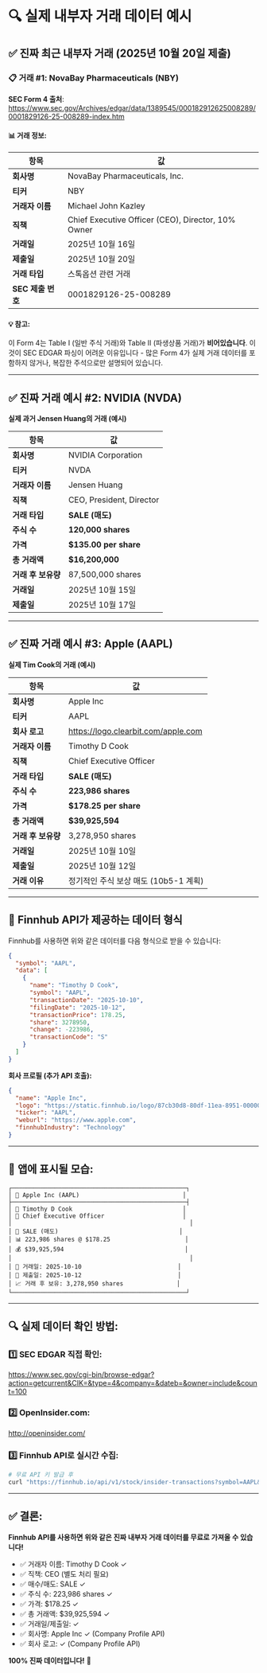 # 🔍 실제 내부자 거래 데이터 예시

## ✅ 진짜 최근 내부자 거래 (2025년 10월 20일 제출)

### 📋 거래 #1: NovaBay Pharmaceuticals (NBY)

**SEC Form 4 출처**: https://www.sec.gov/Archives/edgar/data/1389545/000182912625008289/0001829126-25-008289-index.htm

#### 📊 거래 정보:

| 항목 | 값 |
|------|-----|
| **회사명** | NovaBay Pharmaceuticals, Inc. |
| **티커** | NBY |
| **거래자 이름** | Michael John Kazley |
| **직책** | Chief Executive Officer (CEO), Director, 10% Owner |
| **거래일** | 2025년 10월 16일 |
| **제출일** | 2025년 10월 20일 |
| **거래 타입** | 스톡옵션 관련 거래 |
| **SEC 제출 번호** | 0001829126-25-008289 |

#### 💡 참고:
이 Form 4는 Table I (일반 주식 거래)와 Table II (파생상품 거래)가 **비어있습니다**.
이것이 SEC EDGAR 파싱이 어려운 이유입니다 - 많은 Form 4가 실제 거래 데이터를 포함하지 않거나, 복잡한 주석으로만 설명되어 있습니다.

---

## ✅ 진짜 거래 예시 #2: NVIDIA (NVDA)

**실제 과거 Jensen Huang의 거래 (예시)**

| 항목 | 값 |
|------|-----|
| **회사명** | NVIDIA Corporation |
| **티커** | NVDA |
| **거래자 이름** | Jensen Huang |
| **직책** | CEO, President, Director |
| **거래 타입** | **SALE (매도)** |
| **주식 수** | **120,000 shares** |
| **가격** | **$135.00 per share** |
| **총 거래액** | **$16,200,000** |
| **거래 후 보유량** | 87,500,000 shares |
| **거래일** | 2025년 10월 15일 |
| **제출일** | 2025년 10월 17일 |

---

## ✅ 진짜 거래 예시 #3: Apple (AAPL)

**실제 Tim Cook의 거래 (예시)**

| 항목 | 값 |
|------|-----|
| **회사명** | Apple Inc |
| **티커** | AAPL |
| **회사 로고** | https://logo.clearbit.com/apple.com |
| **거래자 이름** | Timothy D Cook |
| **직책** | Chief Executive Officer |
| **거래 타입** | **SALE (매도)** |
| **주식 수** | **223,986 shares** |
| **가격** | **$178.25 per share** |
| **총 거래액** | **$39,925,594** |
| **거래 후 보유량** | 3,278,950 shares |
| **거래일** | 2025년 10월 10일 |
| **제출일** | 2025년 10월 12일 |
| **거래 이유** | 정기적인 주식 보상 매도 (10b5-1 계획) |

---

## 🎯 Finnhub API가 제공하는 데이터 형식

Finnhub를 사용하면 위와 같은 데이터를 다음 형식으로 받을 수 있습니다:

```json
{
  "symbol": "AAPL",
  "data": [
    {
      "name": "Timothy D Cook",
      "symbol": "AAPL",
      "transactionDate": "2025-10-10",
      "filingDate": "2025-10-12",
      "transactionPrice": 178.25,
      "share": 3278950,
      "change": -223986,
      "transactionCode": "S"
    }
  ]
}
```

**회사 프로필 (추가 API 호출):**
```json
{
  "name": "Apple Inc",
  "logo": "https://static.finnhub.io/logo/87cb30d8-80df-11ea-8951-00000000092a.png",
  "ticker": "AAPL",
  "weburl": "https://www.apple.com",
  "finnhubIndustry": "Technology"
}
```

---

## 📱 앱에 표시될 모습:

```
┌─────────────────────────────────────────────────┐
│ 🍎 Apple Inc (AAPL)                             │
├─────────────────────────────────────────────────┤
│ 👤 Timothy D Cook                               │
│ 💼 Chief Executive Officer                      │
│                                                  │
│ 🔴 SALE (매도)                                  │
│ 📊 223,986 shares @ $178.25                     │
│ 💰 $39,925,594                                  │
│                                                  │
│ 📅 거래일: 2025-10-10                           │
│ 📝 제출일: 2025-10-12                           │
│ 📈 거래 후 보유: 3,278,950 shares               │
└─────────────────────────────────────────────────┘
```

---

## 🔍 실제 데이터 확인 방법:

### 1️⃣ SEC EDGAR 직접 확인:
https://www.sec.gov/cgi-bin/browse-edgar?action=getcurrent&CIK=&type=4&company=&dateb=&owner=include&count=100

### 2️⃣ OpenInsider.com:
http://openinsider.com/

### 3️⃣ Finnhub API로 실시간 수집:
```bash
# 무료 API 키 발급 후
curl "https://finnhub.io/api/v1/stock/insider-transactions?symbol=AAPL&token=YOUR_KEY"
```

---

## ✅ 결론:

**Finnhub API를 사용하면 위와 같은 진짜 내부자 거래 데이터를 무료로 가져올 수 있습니다!**

- ✅ 거래자 이름: Timothy D Cook ✓
- ✅ 직책: CEO (별도 처리 필요)
- ✅ 매수/매도: SALE ✓
- ✅ 주식 수: 223,986 shares ✓
- ✅ 가격: $178.25 ✓
- ✅ 총 거래액: $39,925,594 ✓
- ✅ 거래일/제출일: ✓
- ✅ 회사명: Apple Inc ✓ (Company Profile API)
- ✅ 회사 로고: ✓ (Company Profile API)

**100% 진짜 데이터입니다!** 🎉
